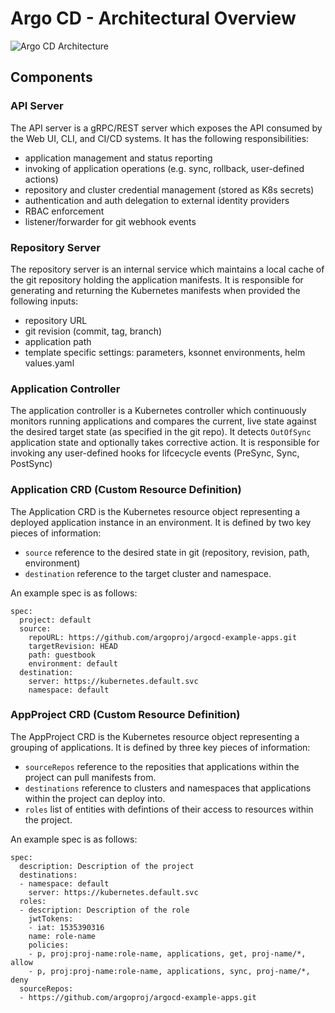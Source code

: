 
# Argo CD - Architectural Overview

![Argo CD Architecture](argocd_architecture.png)

## Components

### API Server
The API server is a gRPC/REST server which exposes the API consumed by the Web UI, CLI, and CI/CD 
systems. It has the following responsibilities:
* application management and status reporting
* invoking of application operations (e.g. sync, rollback, user-defined actions)
* repository and cluster credential management (stored as K8s secrets)
* authentication and auth delegation to external identity providers
* RBAC enforcement
* listener/forwarder for git webhook events

### Repository Server
The repository server is an internal service which maintains a local cache of the git repository
holding the application manifests. It is responsible for generating and returning the Kubernetes
manifests when provided the following inputs:
* repository URL
* git revision (commit, tag, branch)
* application path
* template specific settings: parameters, ksonnet environments, helm values.yaml

### Application Controller
The application controller is a Kubernetes controller which continuously monitors running
applications and compares the current, live state against the desired target state (as specified in
the git repo). It detects `OutOfSync` application state and optionally takes corrective action. It
is responsible for invoking any user-defined hooks for lifcecycle events (PreSync, Sync, PostSync)

### Application CRD (Custom Resource Definition)
The Application CRD is the Kubernetes resource object representing a deployed application instance
in an environment. It is defined by two key pieces of information:
* `source` reference to the desired state in git (repository, revision, path, environment)
* `destination` reference to the target cluster and namespace.

An example spec is as follows:

```
spec:
  project: default
  source:
    repoURL: https://github.com/argoproj/argocd-example-apps.git
    targetRevision: HEAD
    path: guestbook
    environment: default
  destination:
    server: https://kubernetes.default.svc
    namespace: default
```

### AppProject CRD (Custom Resource Definition)
The AppProject CRD is the Kubernetes resource object representing a grouping of applications. It is defined by three key pieces of information:
* `sourceRepos` reference to the reposities that applications within the project can pull manifests from.
* `destinations` reference to clusters and namespaces that applications within the project can deploy into.
* `roles` list of entities with defintions of their access to resources within the project.

An example spec is as follows:

```
spec:
  description: Description of the project
  destinations:
  - namespace: default
    server: https://kubernetes.default.svc
  roles:
  - description: Description of the role
    jwtTokens:
    - iat: 1535390316
    name: role-name
    policies:
    - p, proj:proj-name:role-name, applications, get, proj-name/*, allow
    - p, proj:proj-name:role-name, applications, sync, proj-name/*, deny
  sourceRepos:
  - https://github.com/argoproj/argocd-example-apps.git
```
